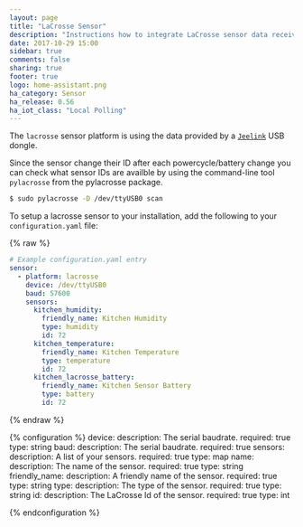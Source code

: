 ```yaml
---
layout: page
title: "LaCrosse Sensor"
description: "Instructions how to integrate LaCrosse sensor data received from Jeelink into Home Assistant."
date: 2017-10-29 15:00
sidebar: true
comments: false
sharing: true
footer: true
logo: home-assistant.png
ha_category: Sensor
ha_release: 0.56
ha_iot_class: "Local Polling"
---
```


The `lacrosse` sensor platform is using the data provided by a [`Jeelink`](https://www.digitalsmarties.net/products/jeelink) USB dongle.

Since the sensor change their ID after each powercycle/battery change you can check what sensor IDs are availble by using the command-line tool `pylacrosse` from the pylacrosse package.

```bash
$ sudo pylacrosse -D /dev/ttyUSB0 scan
```

To setup a lacrosse sensor to your installation, add the following to your `configuration.yaml` file:

{% raw %}
```yaml
# Example configuration.yaml entry
sensor:
  - platform: lacrosse
    device: /dev/ttyUSB0
    baud: 57600
    sensors:
      kitchen_humidity:
        friendly_name: Kitchen Humidity
        type: humidity
        id: 72
      kitchen_temperature:
        friendly_name: Kitchen Temperature
        type: temperature
        id: 72
      kitchen_lacrosse_battery:
        friendly_name: Kitchen Sensor Battery
        type: battery
        id: 72
```
{% endraw %}

{% configuration %}
  device:
    description: The serial baudrate.
    required: true
    type: string
  baud:
    description: The serial baudrate.
    required: true
  sensors:
    description: A list of your sensors.
    required: true
    type: map
    name:
      description: The name of the sensor.
      required: true
      type: string
    friendly_name:
      description: A friendly name of the sensor.
     required: true
     type: string
    type:
      description: The type of the sensor.
      required: true
      type: string
    id:
      description: The LaCrosse Id of the sensor.
      required: true
      type: int

{% endconfiguration %}
